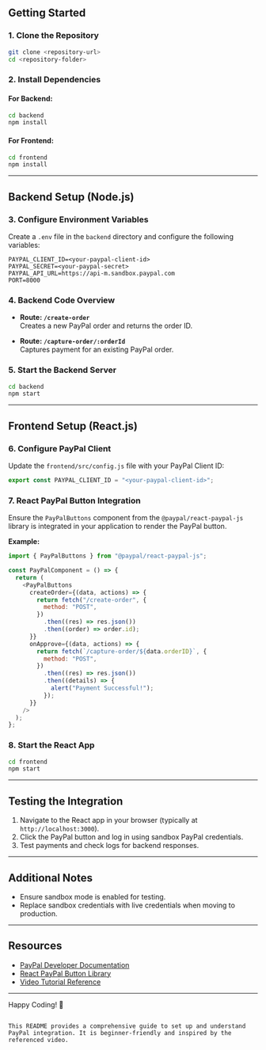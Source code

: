 ## Getting Started  

### 1. Clone the Repository  

```bash  
git clone <repository-url>  
cd <repository-folder>  
```  

### 2. Install Dependencies  

#### For Backend:  
```bash  
cd backend  
npm install  
```  

#### For Frontend:  
```bash  
cd frontend  
npm install  
```  

---

## Backend Setup (Node.js)  

### 3. Configure Environment Variables  

Create a `.env` file in the `backend` directory and configure the following variables:  

```env  
PAYPAL_CLIENT_ID=<your-paypal-client-id>  
PAYPAL_SECRET=<your-paypal-secret>  
PAYPAL_API_URL=https://api-m.sandbox.paypal.com  
PORT=8000  
```  

### 4. Backend Code Overview  

- **Route: `/create-order`**  
  Creates a new PayPal order and returns the order ID.  

- **Route: `/capture-order/:orderId`**  
  Captures payment for an existing PayPal order.  

### 5. Start the Backend Server  

```bash  
cd backend  
npm start  
```  

---

## Frontend Setup (React.js)  

### 6. Configure PayPal Client  

Update the `frontend/src/config.js` file with your PayPal Client ID:  

```javascript  
export const PAYPAL_CLIENT_ID = "<your-paypal-client-id>";  
```  

### 7. React PayPal Button Integration  

Ensure the `PayPalButtons` component from the `@paypal/react-paypal-js` library is integrated in your application to render the PayPal button.  

**Example:**  

```javascript  
import { PayPalButtons } from "@paypal/react-paypal-js";  

const PayPalComponent = () => {  
  return (  
    <PayPalButtons  
      createOrder={(data, actions) => {  
        return fetch("/create-order", {  
          method: "POST",  
        })  
          .then((res) => res.json())  
          .then((order) => order.id);  
      }}  
      onApprove={(data, actions) => {  
        return fetch(`/capture-order/${data.orderID}`, {  
          method: "POST",  
        })  
          .then((res) => res.json())  
          .then((details) => {  
            alert("Payment Successful!");  
          });  
      }}  
    />  
  );  
};  
```  

### 8. Start the React App  

```bash  
cd frontend  
npm start  
```  

---

## Testing the Integration  

1. Navigate to the React app in your browser (typically at `http://localhost:3000`).  
2. Click the PayPal button and log in using sandbox PayPal credentials.  
3. Test payments and check logs for backend responses.  

---

## Additional Notes  

- Ensure sandbox mode is enabled for testing.  
- Replace sandbox credentials with live credentials when moving to production.  

---

## Resources  

- [PayPal Developer Documentation](https://developer.paypal.com/)  
- [React PayPal Button Library](https://github.com/paypal/react-paypal-js)  
- [Video Tutorial Reference](https://www.youtube.com/watch?v=ccT69ZfsIJA)  

---  

Happy Coding! 🎉  
```  

This README provides a comprehensive guide to set up and understand PayPal integration. It is beginner-friendly and inspired by the referenced video.
